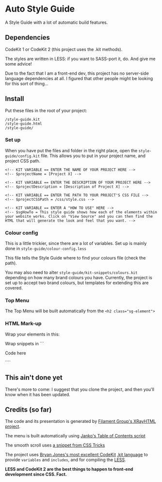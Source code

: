 Auto Style Guide
================

A Style Guide with a lot of automatic build features.

## Dependencies

CodeKit 1 or CodeKit 2 (this project uses the .kit methods).

The styles are written in LESS: if you want to SASS-port it, do. And give me some advice!

Due to the fact that I am a front-end dev, this project has no server-side language dependencies at all. I figured that other people might be looking for this sort of thing...

## Install

Put these files in the root of your project:

    /style-guide.kit
    /style-guide.html
    /style-guide/
    
### Set up

When you have put the files and folder in the right place, open the ```style-guide/config.kit``` file. This allows you to put in your project name, and project CSS path.

```
<!-- KIT VARIABLE == ENTER THE NAME OF YOUR PROJECT HERE -->
<!-- $projectName = [Project X] -->

<!-- KIT VARIABLE == ENTER THE DESCRIPTION OF YOUR PROJECT HERE -->
<!-- $projectDescription = [Description of Project X] -->

<!-- KIT VARIABLE == ENTER THE PATH TO YOUR PROJECT'S CSS FILE -->
<!-- $projectCSSPath = /css/style.css -->

<!-- KIT VARIABLE == ENTER A "HOW TO USE" HERE -->
<!-- $sgHowTo = This style guide shows how each of the elements within your website works. Click on "View Source" and you can then find the HTML that will generate the look and feel that you want. -->

```

### Colour config

This is a little trickier, since there are a lot of variables. Set up is mainly done in ```style-guide/colour-config.less```

This file tells the Style Guide where to find your colours file (check the path).

You may also need to alter ```style-guide/kit-snippets/colours.kit``` depending on how many brand colours you have. Currently, the project is set up to accept two brand colours, but templates for extending this are covered.

### Top Menu

The Top Menu will be built automatically from the ````<h2 class="sg-element">````

### HTML Mark-up

Wrap your elements in this:

Wrap snippets in ```<div data-xrayhtml="flip" class="prism zeroclip"><p>Code here</p></div>````

## This ain't done yet

There's more to come: I suggest that you clone the project, and then you'll know when it has been updated.

## Credits (so far)

The code and its presentation is generated by [Filament Group's XRayHTML project](https://github.com/filamentgroup/X-rayHTML).

The menu is built automatically using [Janko's Table of Contents script](http://www.jankoatwarpspeed.com/automatically-generate-table-of-contents-using-jquery/)

The smooth scroll uses [a snippet from CSS Tricks](http://css-tricks.com/snippets/jquery/smooth-scrolling/)

The project uses [Bryan Jones's most excellent CodeKit](http://incident57.com/codekit/index.html) [.kit language](http://incident57.com/codekit/help.html#kit) to provide ```variables``` and ```includes```, and for compiling the [LESS](http://lesscss.org).

<strong>LESS and CodeKit 2 are the best things to happen to front-end development since CSS. Fact.</strong></p>





